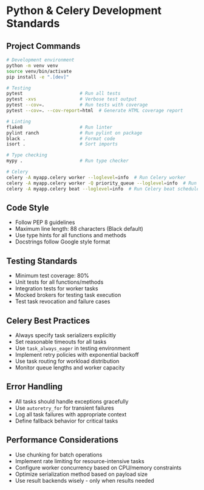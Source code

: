# Python & Celery Development Standards

## Project Commands

```bash
# Development environment
python -m venv venv
source venv/bin/activate
pip install -e ".[dev]"

# Testing
pytest                     # Run all tests
pytest -xvs                # Verbose test output
pytest --cov=.             # Run tests with coverage
pytest --cov=. --cov-report=html  # Generate HTML coverage report

# Linting
flake8                     # Run linter
pylint ranch               # Run pylint on package
black .                    # Format code
isort .                    # Sort imports

# Type checking
mypy .                     # Run type checker

# Celery
celery -A myapp.celery worker --loglevel=info  # Run Celery worker
celery -A myapp.celery worker -Q priority_queue --loglevel=info  # Run worker for specific queue
celery -A myapp.celery beat --loglevel=info  # Run Celery beat scheduler
```

## Code Style

- Follow PEP 8 guidelines
- Maximum line length: 88 characters (Black default)
- Use type hints for all functions and methods
- Docstrings follow Google style format

## Testing Standards

- Minimum test coverage: 80%
- Unit tests for all functions/methods
- Integration tests for worker tasks
- Mocked brokers for testing task execution
- Test task revocation and failure cases

## Celery Best Practices

- Always specify task serializers explicitly
- Set reasonable timeouts for all tasks
- Use `task_always_eager` in testing environment
- Implement retry policies with exponential backoff
- Use task routing for workload distribution
- Monitor queue lengths and worker capacity

## Error Handling

- All tasks should handle exceptions gracefully
- Use `autoretry_for` for transient failures
- Log all task failures with appropriate context
- Define fallback behavior for critical tasks

## Performance Considerations

- Use chunking for batch operations
- Implement rate limiting for resource-intensive tasks
- Configure worker concurrency based on CPU/memory constraints
- Optimize serialization method based on payload size
- Use result backends wisely - only when results needed